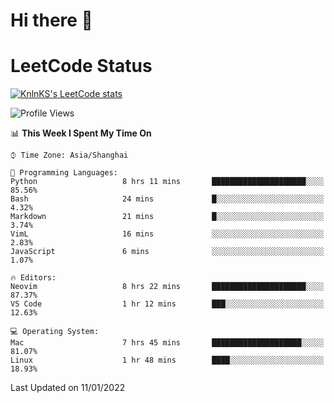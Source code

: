# Hi there 👋

# LeetCode Status

[![KnlnKS's LeetCode stats](https://leetcode-stats-six.vercel.app/api?username=wsmbsbbz&theme=dark)](https://github.com/KnlnKS/leetcode-stats)

<!--
**wsmbsbbz/wsmbsbbz** is a ✨ _special_ ✨ repository because its `README.md` (this file) appears on your GitHub profile.

Here are some ideas to get you started:

- 🔭 I’m currently working on ...
- 🌱 I’m currently learning ...
- 👯 I’m looking to collaborate on ...
- 🤔 I’m looking for help with ...
- 💬 Ask me about ...
- 📫 How to reach me: ...
- 😄 Pronouns: ...
- ⚡ Fun fact: ...
-->
<!--START_SECTION:waka-->
![Profile Views](http://img.shields.io/badge/Profile%20Views-1-blue)

📊 **This Week I Spent My Time On** 

```text
⌚︎ Time Zone: Asia/Shanghai

💬 Programming Languages: 
Python                   8 hrs 11 mins       █████████████████████░░░░   85.56% 
Bash                     24 mins             █░░░░░░░░░░░░░░░░░░░░░░░░   4.32% 
Markdown                 21 mins             █░░░░░░░░░░░░░░░░░░░░░░░░   3.74% 
VimL                     16 mins             ░░░░░░░░░░░░░░░░░░░░░░░░░   2.83% 
JavaScript               6 mins              ░░░░░░░░░░░░░░░░░░░░░░░░░   1.07%

🔥 Editors: 
Neovim                   8 hrs 22 mins       █████████████████████░░░░   87.37% 
VS Code                  1 hr 12 mins        ███░░░░░░░░░░░░░░░░░░░░░░   12.63%

💻 Operating System: 
Mac                      7 hrs 45 mins       ████████████████████░░░░░   81.07% 
Linux                    1 hr 48 mins        ████░░░░░░░░░░░░░░░░░░░░░   18.93%

```


 Last Updated on 11/01/2022
<!--END_SECTION:waka-->
